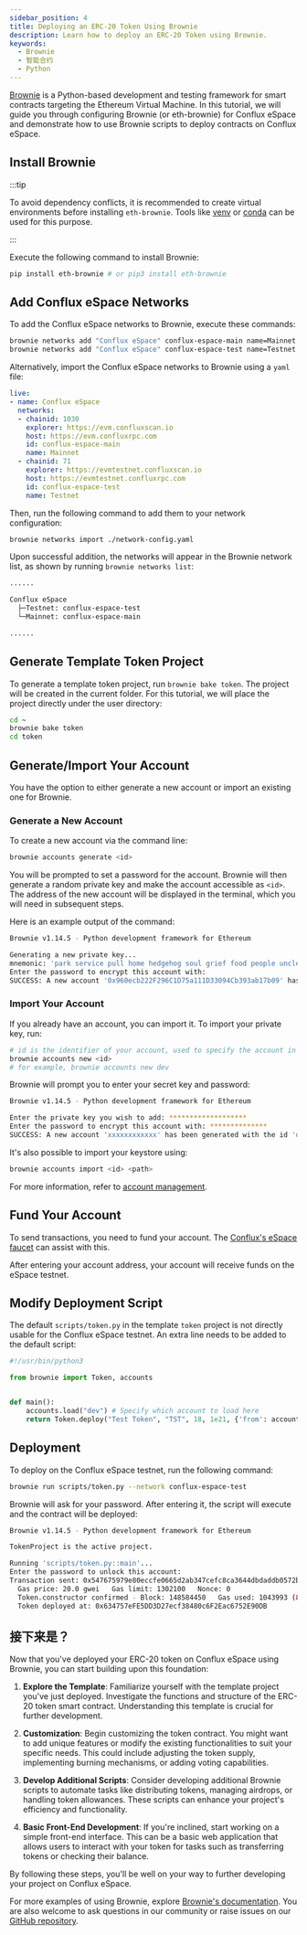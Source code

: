 ```yaml
---
sidebar_position: 4
title: Deploying an ERC-20 Token Using Brownie
description: Learn how to deploy an ERC-20 Token using Brownie.
keywords:
  - Brownie
  - 智能合约
  - Python
---
```


[Brownie](https://eth-brownie.readthedocs.io/en/stable/) is a Python-based development and testing framework for smart contracts targeting the Ethereum Virtual Machine. In this tutorial, we will guide you through configuring Brownie (or eth-brownie) for Conflux eSpace and demonstrate how to use Brownie scripts to deploy contracts on Conflux eSpace.

## Install Brownie

:::tip

To avoid dependency conflicts, it is recommended to create virtual environments before installing `eth-brownie`. Tools like [venv](https://docs.python.org/3/library/venv.html) or [conda](https://conda.io/projects/conda/en/latest/user-guide/tasks/manage-environments.html#creating-an-environment-with-commands) can be used for this purpose.

:::

Execute the following command to install Brownie:

```bash
pip install eth-brownie # or pip3 install eth-brownie
```

## Add Conflux eSpace Networks

To add the Conflux eSpace networks to Brownie, execute these commands:

```bash
brownie networks add "Conflux eSpace" conflux-espace-main name=Mainnet host=https://evm.confluxrpc.com explorer=https://evm.confluxscan.io chainid=1030
brownie networks add "Conflux eSpace" conflux-espace-test name=Testnet host=https://evmtestnet.confluxrpc.com explorer=https://evmtestnet.confluxscan.io chainid=71
```

Alternatively, import the Conflux eSpace networks to Brownie using a `yaml` file:

```yaml
live:
- name: Conflux eSpace
  networks:
  - chainid: 1030
    explorer: https://evm.confluxscan.io
    host: https://evm.confluxrpc.com
    id: conflux-espace-main
    name: Mainnet
  - chainid: 71
    explorer: https://evmtestnet.confluxscan.io
    host: https://evmtestnet.confluxrpc.com
    id: conflux-espace-test
    name: Testnet
```

Then, run the following command to add them to your network configuration:

```bash
brownie networks import ./network-config.yaml
```

Upon successful addition, the networks will appear in the Brownie network list, as shown by running `brownie networks list`:

```bash
......

Conflux eSpace
  ├─Testnet: conflux-espace-test
  └─Mainnet: conflux-espace-main

......
```

## Generate Template Token Project

To generate a template token project, run `brownie bake token`. The project will be created in the current folder. For this tutorial, we will place the project directly under the user directory:

```bash
cd ~
brownie bake token
cd token
```

## Generate/Import Your Account

You have the option to either generate a new account or import an existing one for Brownie.

### Generate a New Account

To create a new account via the command line:

```bash
brownie accounts generate <id>
```

You will be prompted to set a password for the account. Brownie will then generate a random private key and make the account accessible as `<id>`. The address of the new account will be displayed in the terminal, which you will need in subsequent steps.

Here is an example output of the command:

```bash
Brownie v1.14.5 - Python development framework for Ethereum

Generating a new private key...
mnemonic: 'park service pull home hedgehog soul grief food people uncle will series'
Enter the password to encrypt this account with: 
SUCCESS: A new account '0x960ecb222F296C1D75a111D33094Cb393ab17b09' has been generated with the id 'new'
```

### Import Your Account

If you already have an account, you can import it. To import your private key, run:

```bash
# id is the identifier of your account, used to specify the account in scripts
brownie accounts new <id>
# for example, brownie accounts new dev
```

Brownie will prompt you to enter your secret key and password:

```bash
Brownie v1.14.5 - Python development framework for Ethereum

Enter the private key you wish to add: *******************
Enter the password to encrypt this account with: **************
SUCCESS: A new account 'xxxxxxxxxxxx' has been generated with the id 'dev'


```

It's also possible to import your keystore using:

```bash
brownie accounts import <id> <path>
```

For more information, refer to [account management](https://eth-brownie.readthedocs.io/en/stable/account-management.html#account-management).

## Fund Your Account

To send transactions, you need to fund your account. The [Conflux's eSpace faucet](https://efaucet.confluxnetwork.org/) can assist with this.

After entering your account address, your account will receive funds on the eSpace testnet.

## Modify Deployment Script

The default `scripts/token.py` in the template `token` project is not directly usable for the Conflux eSpace testnet. An extra line needs to be added to the default script:

```py
#!/usr/bin/python3

from brownie import Token, accounts


def main():
    accounts.load("dev") # Specify which account to load here
    return Token.deploy("Test Token", "TST", 18, 1e21, {'from': accounts[0]})

```

## Deployment

To deploy on the Conflux eSpace testnet, run the following command:

```bash
brownie run scripts/token.py --network conflux-espace-test
```

Brownie will ask for your password. After entering it, the script will execute and the contract will be deployed:

```bash
Brownie v1.14.5 - Python development framework for Ethereum

TokenProject is the active project.

Running 'scripts/token.py::main'...
Enter the password to unlock this account: 
Transaction sent: 0x547675979e80eccfe0665d2ab347cefc8ca3644dbdaddb0572b76cc7a62d1b7b
  Gas price: 20.0 gwei   Gas limit: 1302100   Nonce: 0
  Token.constructor confirmed - Block: 148584450   Gas used: 1043993 (80.18%)
  Token deployed at: 0x634757eFE5DD3D27ecf38480c6F2Eac6752E90DB
```

## 接下来是？

Now that you've deployed your ERC-20 token on Conflux eSpace using Brownie, you can start building upon this foundation:

1. **Explore the Template**: Familiarize yourself with the template project you've just deployed. Investigate the functions and structure of the ERC-20 token smart contract. Understanding this template is crucial for further development.

2. **Customization**: Begin customizing the token contract. You might want to add unique features or modify the existing functionalities to suit your specific needs. This could include adjusting the token supply, implementing burning mechanisms, or adding voting capabilities.

3. **Develop Additional Scripts**: Consider developing additional Brownie scripts to automate tasks like distributing tokens, managing airdrops, or handling token allowances. These scripts can enhance your project's efficiency and functionality.

4. **Basic Front-End Development**: If you're inclined, start working on a simple front-end interface. This can be a basic web application that allows users to interact with your token for tasks such as transferring tokens or checking their balance.

By following these steps, you'll be well on your way to further developing your project on Conflux eSpace.

For more examples of using Brownie, explore [Brownie's documentation](https://eth-brownie.readthedocs.io/en/stable/index.html). You are also welcome to ask questions in our community or raise issues on our [GitHub repository](https://github.com/Conflux-Chain/conflux-documentation/issues/new/choose).
